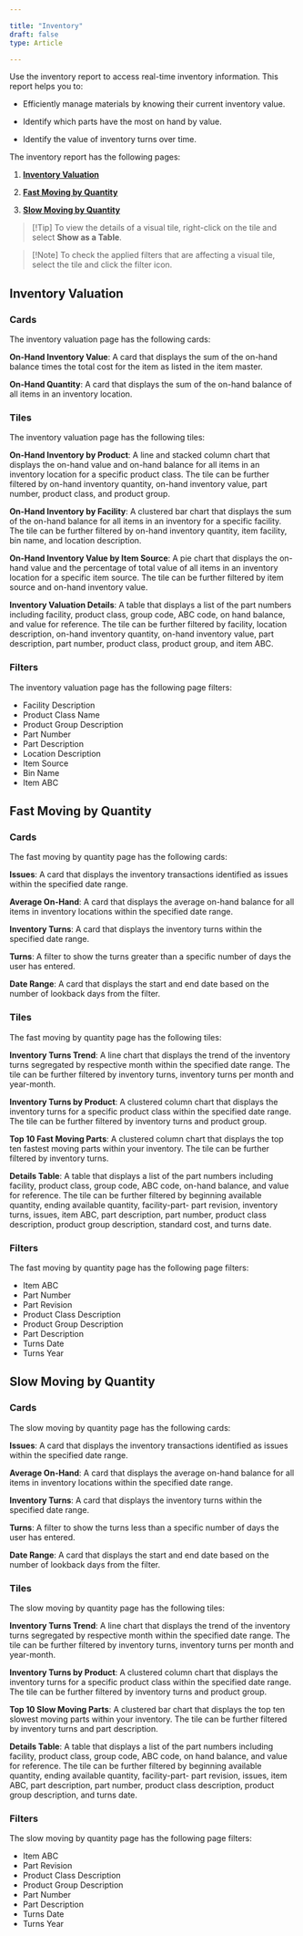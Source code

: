 ```yaml
---

title: "Inventory"
draft: false
type: Article

---
```


Use the inventory report to access real-time inventory information. This report helps you to:

-   Efficiently manage materials by knowing their current inventory value.

-   Identify which parts have the most on hand by value.

-   Identify the value of inventory turns over time. 

The inventory report has the following pages:

1.  [**Inventory Valuation**](inventory-BI.md#inventory-valuation)

2.  [**Fast Moving by Quantity**](inventory-BI.md#slow-moving-by-quantity)

3.  [**Slow Moving by Quantity**](inventory-BI.md#slow-moving-by-quantity)

  >[!Tip] To view the details of a visual tile, right-click on the tile and select **Show as a Table**.

  >[!Note] To check the applied filters that are affecting a visual tile, select the tile and click the filter icon.

## Inventory Valuation

### Cards

The inventory valuation page has the following cards:

**On-Hand Inventory Value**: A card that displays the sum of the on-hand balance times the total cost for the item as listed in the item master.

**On-Hand Quantity**: A card that displays the sum of the on-hand balance of all items in an inventory location.

### Tiles

The inventory valuation page has the following tiles:

**On-Hand Inventory by Product**: A line and stacked column chart that displays the on-hand value and on-hand balance for all items in an inventory location for a specific product class.
The tile can be further filtered by on-hand inventory quantity, on-hand inventory value, part number, product class, and product group.

**On-Hand Inventory by Facility**: A clustered bar chart that displays the sum of the on-hand balance for all items in an inventory for a specific facility.
The tile can be further filtered by on-hand inventory quantity, item facility, bin name, and location description.

**On-Hand Inventory Value by Item Source**: A pie chart that displays the on-hand value and the percentage of total value of all items in an inventory location for a specific item source.
The tile can be further filtered by item source and on-hand inventory value.

**Inventory Valuation Details**: A table that displays a list of the part numbers including facility, product class, group code, ABC code, on hand balance, and value for reference.
The tile can be further filtered by facility, location description, on-hand inventory quantity, on-hand inventory value, part description, part number, product class, product group, and item ABC.

### Filters

The inventory valuation page has the following page filters:

-   Facility Description
-   Product Class Name
-   Product Group Description
-   Part Number
-   Part Description
-   Location Description
-   Item Source
-   Bin Name
-   Item ABC

## Fast Moving by Quantity

### Cards

The fast moving by quantity page has the following cards:

**Issues**: A card that displays the inventory transactions identified as issues within the specified date range.

**Average On-Hand**: A card that displays the average on-hand balance for all items in inventory locations within the specified date range.

**Inventory Turns**: A card that displays the inventory turns within the specified date range.

**Turns**: A filter to show the turns greater than a specific number of days the user has entered.

**Date Range**: A card that displays the start and end date based on the number of lookback days from the filter.

### Tiles

The fast moving by quantity page has the following tiles:

**Inventory Turns Trend**: A line chart that displays the trend of the inventory turns segregated by respective month within the specified date range.
The tile can be further filtered by inventory turns, inventory turns per month and year-month.

**Inventory Turns by Product**: A clustered column chart that displays the inventory turns for a specific product class within the specified date range.
The tile can be further filtered by inventory turns and product group.

**Top 10 Fast Moving Parts**: A clustered column chart that displays the top ten fastest moving parts within your inventory.
The tile can be further filtered by inventory turns.

**Details Table**: A table that displays a list of the part numbers including facility, product class, group code, ABC code, on-hand balance, and value for reference.
The tile can be further filtered by beginning available quantity, ending available quantity, facility-part- part revision, inventory turns, issues, item ABC, part description, part number, product class description, product group description, standard cost, and turns date.

### Filters

The fast moving by quantity page has the following page filters:

-   Item ABC
-   Part Number
-   Part Revision
-   Product Class Description
-   Product Group Description
-   Part Description
-   Turns Date
-   Turns Year

## Slow Moving by Quantity

### Cards

The slow moving by quantity page has the following cards:

**Issues**: A card that displays the inventory transactions identified as issues within the specified date range.

**Average On-Hand**: A card that displays the average on-hand balance for all items in inventory locations within the specified date range.

**Inventory Turns**: A card that displays the inventory turns within the specified date range.

**Turns**: A filter to show the turns less than a specific number of days the user has entered.

**Date Range**: A card that displays the start and end date based on the number of lookback days from the filter.

### Tiles

The slow moving by quantity page has the following tiles:

**Inventory Turns Trend**: A line chart that displays the trend of the inventory turns segregated by respective month within the specified date range.
The tile can be further filtered by inventory turns, inventory turns per month and year-month.

**Inventory Turns by Product**: A clustered column chart that displays the inventory turns for a specific product class within the specified date range.
The tile can be further filtered by inventory turns and product group.

**Top 10 Slow Moving Parts**: A clustered bar chart that displays the top ten slowest moving parts within your inventory.
The tile can be further filtered by inventory turns and part description.

**Details Table**: A table that displays a list of the part numbers including facility, product class, group code, ABC code, on hand balance, and value for reference.
The tile can be further filtered by beginning available quantity, ending available quantity, facility-part- part revision, issues, item ABC, part description, part number, product class description, product group description, and turns date.

### Filters

The slow moving by quantity page has the following page filters:

-   Item ABC
-   Part Revision
-   Product Class Description
-   Product Group Description
-   Part Number
-   Part Description
-   Turns Date
-   Turns Year

